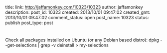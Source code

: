 title: 
link: http://jaffamonkey.com/10323/10323
author: jaffamonkey
description: 
post_id: 10323
created: 2013/10/01 09:47:02
created_gmt: 2013/10/01 09:47:02
comment_status: open
post_name: 10323
status: publish
post_type: post

# 

Check all packages installed on Ubuntu (or any Debian based distro): dpkg --get-selections | grep -v deinstall > my-selections